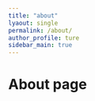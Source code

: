```yaml
---
title: "about"
lyaout: single
permalink: /about/
author_profile: ture
sidebar_main: true
---
```


# About page